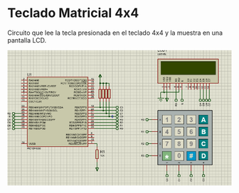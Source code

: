 # Teclado Matricial 4x4
Circuito que lee la tecla presionada en el teclado 4x4 y la muestra en una pantalla LCD.

![alt text](circuito.PNG)
